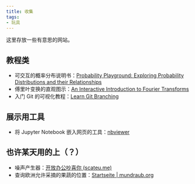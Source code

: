 ```yaml
---
title: 收集
tags:
- 玩具
---
```




这里存放一些有意思的网站。

## 教程类

- 可交互的概率分布说明书：[Probability Playground: Exploring Probability Distributions and their Relationships](https://www.acsu.buffalo.edu/~adamcunn/probability/probability.html)
- 傅里叶变换的直观图示：[An Interactive Introduction to Fourier Transforms](https://www.jezzamon.com/fourier/index.html)
- 入门 Git 的可视化教程：[Learn Git Branching](https://learngitbranching.js.org)

## 展示用工具

- 将 Jupyter Notebook 嵌入网页的工具：[nbviewer](https://nbviewer.org/)

## 也许某天用的上（？）
- 噪声产生器：[开放办公吵喜你 (scateu.me)](https://scateu.me/2017/10/30/office-sounds-like-shit.html)
- 查询欧洲允许采摘的果蔬的位置：[Startseite | mundraub.org](https://mundraub.org/)

